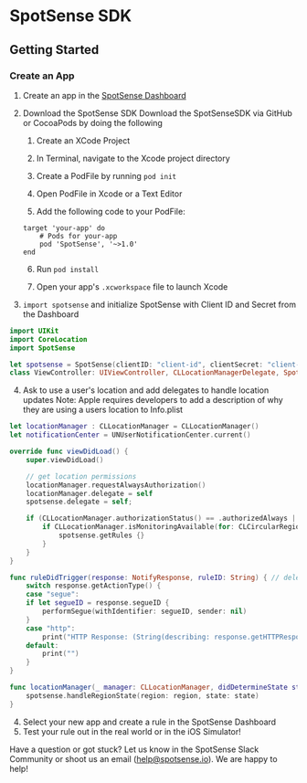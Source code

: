 #  SpotSense SDK

## Getting Started
### Create an App
1. Create an app in the [SpotSense Dashboard](http://dashboard.spotsense.io)
2. Download the SpotSense SDK
    Download the SpotSenseSDK via GitHub or CocoaPods by doing the following

    1. Create an XCode Project

    2. In Terminal, navigate to the Xcode project directory

    3. Create a PodFile by running `pod init`

    4. Open PodFile in Xcode or a Text Editor

    5. Add the following code to your PodFile:
    ```
    target 'your-app' do
        # Pods for your-app
        pod 'SpotSense', '~>1.0'
    end
    ```

    6. Run `pod install`

    7. Open your app's `.xcworkspace` file to launch Xcode
3. `import spotsense` and initialize SpotSense with Client ID and Secret from the Dashboard
```swift
import UIKit
import CoreLocation
import SpotSense

let spotsense = SpotSense(clientID: "client-id", clientSecret: "client-secret")
class ViewController: UIViewController, CLLocationManagerDelegate, SpotSenseDelegate {...}
```

4. Ask to use a user's location and add delegates to handle location updates
Note: Apple requires developers to add a description of why they are using a users location to Info.plist

```swift
let locationManager : CLLocationManager = CLLocationManager()
let notificationCenter = UNUserNotificationCenter.current()

override func viewDidLoad() {
    super.viewDidLoad()

    // get location permissions
    locationManager.requestAlwaysAuthorization()
    locationManager.delegate = self
    spotsense.delegate = self;

    if (CLLocationManager.authorizationStatus() == .authorizedAlways || CLLocationManager.authorizationStatus() == .authorizedWhenInUse) {
        if CLLocationManager.isMonitoringAvailable(for: CLCircularRegion.self) { // Make sure region monitoring is supported.
            spotsense.getRules {}
        }
    }
}

func ruleDidTrigger(response: NotifyResponse, ruleID: String) { // delegate for handling rule triggers
    switch response.getActionType() {
    case "segue":
    if let segueID = response.segueID {
        performSegue(withIdentifier: segueID, sender: nil)
    }
    case "http":
        print("HTTP Response: (String(describing: response.getHTTPResponse()))")
    default:
        print("")
    }
}

func locationManager(_ manager: CLLocationManager, didDetermineState state: CLRegionState, for region: CLRegion) { // notify spotsense of geofence changes
    spotsense.handleRegionState(region: region, state: state)
}
```
4. Select your new app and create a rule in the SpotSense Dashboard
5. Test your rule out in the real world or in the iOS Simulator!

Have a question or got stuck? Let us know in the SpotSense Slack Community or shoot us an email (help@spotsense.io). We are happy to help!

